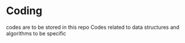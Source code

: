 # Coding
codes are to be stored in this repo
Codes related to data structures and algorithms to be specific
